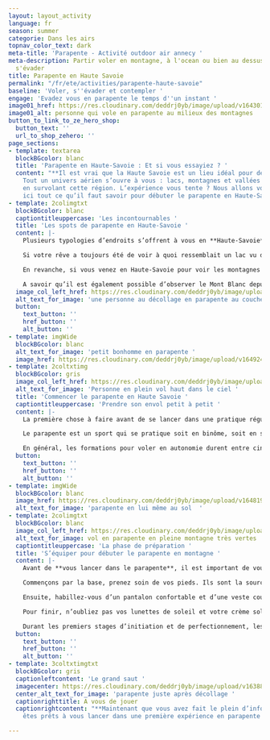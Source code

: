 ```yaml
---
layout: layout_activity
language: fr
season: summer
categorie: Dans les airs
topnav_color_text: dark
meta-title: 'Parapente - Activité outdoor air annecy '
meta-description: Partir voler en montagne, à l'ocean ou bien au dessus d'un lac pour
  s'évader
title: Parapente en Haute Savoie
permalink: "/fr/ete/activities/parapente-haute-savoie"
baseline: 'Voler, s''évader et contempler '
engage: 'Evadez vous en parapente le temps d''un instant '
image01_href: https://res.cloudinary.com/deddrj0yb/image/upload/v1643010436/website/summer/pablo-heimplatz-R4679uf28lY-unsplash_ysyjkx.jpg
image01_alt: personne qui vole en parapente au milieux des montagnes
button_to_link_to_ze_hero_shop:
  button_text: ''
  url_to_shop_zehero: ''
page_sections:
- template: textarea
  blockBGcolor: blanc
  title: 'Parapente en Haute-Savoie : Et si vous essayiez ? '
  content: "**Il est vrai que la Haute Savoie est un lieu idéal pour débuter le parapente.
    Tout un univers aérien s’ouvre à vous : lacs, montagnes et vallées sont à admirer
    en survolant cette région. L’expérience vous tente ? Nous allons vous expliquer
    ici tout ce qu’il faut savoir pour débuter le parapente en Haute-Savoie.**"
- template: 2colimgtxt
  blockBGcolor: blanc
  captiontitleuppercase: 'Les incontournables '
  title: 'Les spots de parapente en Haute-Savoie '
  content: |-
    Plusieurs typologies d’endroits s’offrent à vous en **Haute-Savoie**. Spots pour débutants, spots à sensations fortes ou encore spots avec vue iconique, il y en a pour tous les goûts et pour tous les **parapentistes**.

    Si votre rêve a toujours été de voir à quoi ressemblait un lac vu du ciel, nous vous conseillons le **Mont Revard** ou le **Col de la Forclaz**. Respectivement terrains d’envols les plus connus des villes de **Chambéry** et d’**Annecy**, vous pourrez vous élancer dans le vide pour observer les lacs du Bourget et d’Annecy.

    En revanche, si vous venez en Haute-Savoie pour voir les montagnes et rien d'autre, vous serez obligés de passer par la case **Chamonix** pour faire un vol. S’il y a bien une montagne à ne pas rater en dans la région, c’est évidemment le **Mont Blanc**. Bien sûr, le sommet le plus haut d’Europe est visible depuis de nombreux points de vue alpins, mais la vallée de Chamonix reste la plus privilégiée pour l’observer. Avec un vol de parapente partant des hauteurs de Chamonix, vous aurez l’occasion d’apercevoir l’iconique **Aiguille du Midi**, l’Aiguille des Grands Montets ou encore le glacier d’Argentière.

    A savoir qu’il est également possible d’observer le Mont Blanc depuis les airs en partant du Val d’Arly, la vallée perpendiculaire à celle de Chamonix. De plus, pour les lève-tôt, il est possible de voler en parapente autour des Montgolfières, qui se retrouvent tous les matins dans le village de **Praz-Sur-Arly**.
  image_col_left_href: https://res.cloudinary.com/deddrj0yb/image/upload/v1643010435/website/summer/juliette-g-jX61Kll0Q5g-unsplash_1_pjksgv.jpg
  alt_text_for_image: 'une personne au décollage en parapente au couché de soleil '
  button:
    text_button: ''
    href_button: ''
    alt_button: ''
- template: imgWide
  blockBGcolor: blanc
  alt_text_for_image: 'petit bonhomme en parapente '
  image_href: https://res.cloudinary.com/deddrj0yb/image/upload/v1649246849/website/assets/Personnages%20poses/Poses%20format%20large/Parapente_Pose.png
- template: 2coltxtimg
  blockBGcolor: gris
  image_col_left_href: https://res.cloudinary.com/deddrj0yb/image/upload/v1643010435/website/summer/franck-belin-NZHouAGfeds-unsplash_kapfoo.jpg
  alt_text_for_image: 'Personne en plein vol haut dans le ciel '
  title: 'Commencer le parapente en Haute Savoie '
  captiontitleuppercase: 'Prendre son envol petit à petit '
  content: |-
    La première chose à faire avant de se lancer dans une pratique régulière du parapente, c’est de faire un **baptême de l’air**. Pourquoi ? Pour la simple et bonne raison que certaines personnes ayant rêvé du parapente toute leur vie, se rendent compte qu’ils n’aiment pas les sensations que le sport procure une fois en l’air. Comme pour tous les sports à sensations fortes, il faut toujours essayer avant de se lancer dans des cours de pratique autonome.

    Le parapente est un sport qui se pratique soit en binôme, soit en solitaire, à vous de choisir ensuite quelle est la pratique qui vous attire davantage. A savoir que, pour débuter, vous devrez obligatoirement passer par la case **parapente bi-place** avant de vous élancer seul dans le grand vide.

    En général, les formations pour voler en autonomie durent entre cinq et huit jours, suivant les écoles. Vous trouverez toujours une partie pratique, qui vous apprendra principalement à gérer votre voile et vos outils de pilotage, ainsi qu’une partie théorique, pour apprendre les mécaniques de vol, la réglementation et l'appréhension de la météo. Ce dernier point est très important, puisque la **météo en Haute Savoie** est adorée par les parapentistes, parce qu’elle est propice aux courants d’air ascendants, qui vous aideront à voler plus loin et plus longtemps.
  button:
    text_button: ''
    href_button: ''
    alt_button: ''
- template: imgWide
  blockBGcolor: blanc
  image_href: https://res.cloudinary.com/deddrj0yb/image/upload/v1648195885/website/assets/Recadr%C3%A9es/parapente.png
  alt_text_for_image: 'parapente en lui même au sol  '
- template: 2colimgtxt
  blockBGcolor: blanc
  image_col_left_href: https://res.cloudinary.com/deddrj0yb/image/upload/v1638883625/website/summer/Parachute-paysage-nature_lygno2.jpg
  alt_text_for_image: vol en parapente en pleine montagne très vertes
  captiontitleuppercase: 'La phase de préparation '
  title: 'S’équiper pour débuter le parapente en montagne '
  content: |-
    Avant de **vous lancer dans le parapente**, il est important de vous équiper de la bonne manière. Un bon équipement vous permettra de profiter pleinement de vos sorties dans les airs, sans subir d’inconforts.

    Commençons par la base, prenez soin de vos pieds. Ils sont la source de chaleur qui régulent la température globale de votre corps, il faut donc les garder au sec et au chaud. Prévoyez donc des chaussettes respirantes, n’importe quelles chaussettes de sport feront l’affaire. Ensuite, des baskets sont indispensables pour votre sécurité à l’envol et l'atterrissage. Si vos baskets ont des semelles agrippantes ou des crampons, c’est encore mieux.

    Ensuite, habillez-vous d’un pantalon confortable et d’une veste coupe-vent. Selon la température, vous n’avez pas nécessairement besoin d’une couche chaude, mais une couche imperméable au vent sera toujours utile pour vous mettre à l'abri du frais.

    Pour finir, n’oubliez pas vos lunettes de soleil et votre crème solaire. Tout au long de votre **vol en parapente,** vous serez exposé directement au soleil, souvent face à lui et vous ne voudriez pas être ébloui et ne pas pouvoir profiter de la vue, n’est-ce pas ?

    Durant les premiers stages d’initiation et de perfectionnement, les **écoles de parapente** fournissent en général une **voile de parapente**, ainsi qu’**une sellette** et un casque. Nous vous conseillons d’attendre la fin de vos **stages de formation** avant de vous procurer ces équipements, vous aurez une idée bien plus précise de vos besoins et vos envies après ces quelques semaines de pratique.
  button:
    text_button: ''
    href_button: ''
    alt_button: ''
- template: 3coltxtimgtxt
  blockBGcolor: gris
  captionleftcontent: 'Le grand saut '
  imagecenter: https://res.cloudinary.com/deddrj0yb/image/upload/v1638883622/website/summer/Parapente-altitude_i8lptn.jpg
  center_alt_text_for_image: 'parapente juste après décollage '
  captionrighttitle: A vous de jouer
  captionrightcontent: "**Maintenant que vous avez fait le plein d’informations, vous
    êtes prêts à vous lancer dans une première expérience en parapente !** "

---
```

